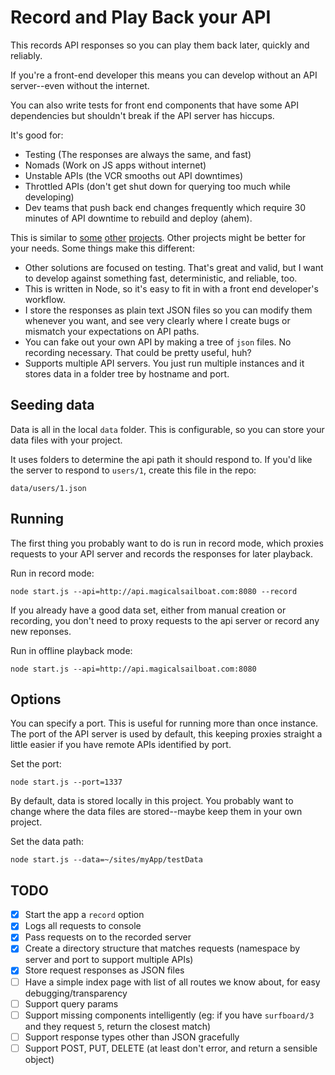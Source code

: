 # Record and Play Back your API

This records API responses so you can play them back later, quickly and reliably.

If you're a front-end developer this means you can develop without an API server--even without the internet.

You can also write tests for front end components that have some API dependencies but shouldn't break if the API server has hiccups.

It's good for:

* Testing (The responses are always the same, and fast)
* Nomads (Work on JS apps without internet)
* Unstable APIs (the VCR smooths out API downtimes)
* Throttled APIs (don't get shut down for querying too much while developing)
* Dev teams that push back end changes frequently which require 30 minutes of API downtime to rebuild and deploy (ahem).

This is similar to [some](https://github.com/vcr/vcr) [other](http://www.mock-server.com/) [projects](https://github.com/assaf/node-replay). Other projects might be better for your needs. Some things make this different:
* Other solutions are focused on testing. That's great and valid, but I want to develop against something fast, deterministic, and reliable, too.
* This is written in Node, so it's easy to fit in with a front end developer's workflow.
* I store the responses as plain text JSON files so you can modify them whenever you want, and see very clearly where I create bugs or mismatch your expectations on API paths.
* You can fake out your own API by making a tree of `json` files. No recording necessary. That could be pretty useful, huh?
* Supports multiple API servers. You just run multiple instances and it stores data in a folder tree by hostname and port.


## Seeding data

Data is all in the local `data` folder. This is configurable, so you can store your data files with your project.

It uses folders to determine the api path it should respond to. If you'd like the server to respond to `users/1`, create this file in the repo:

    data/users/1.json


## Running

The first thing you probably want to do is run in record mode, which proxies requests to your API server and records the responses for later playback.

Run in record mode:

    node start.js --api=http://api.magicalsailboat.com:8080 --record

If you already have a good data set, either from manual creation or recording, you don't need to proxy requests to the api server or record any new reponses.

Run in offline playback mode:

    node start.js --api=http://api.magicalsailboat.com:8080


## Options

You can specify a port. This is useful for running more than once instance. The port of the API server is used by default, this keeping proxies straight a little easier if you have remote APIs identified by port.

Set the port:

    node start.js --port=1337

By default, data is stored locally in this project. You probably want to change where the data files are stored--maybe keep them in your own project.

Set the data path:

    node start.js --data=~/sites/myApp/testData


## TODO

- [x] Start the app a `record` option
- [x] Logs all requests to console
- [x] Pass requests on to the recorded server
- [x] Create a directory structure that matches requests (namespace by server and port to support multiple APIs)
- [x] Store request responses as JSON files
- [ ] Have a simple index page with list of all routes we know about, for easy debugging/transparency
- [ ] Support query params
- [ ] Support missing components intelligently (eg: if you have `surfboard/3` and they request `5`, return the closest match)
- [ ] Support response types other than JSON gracefully
- [ ] Support POST, PUT, DELETE (at least don't error, and return a sensible object)